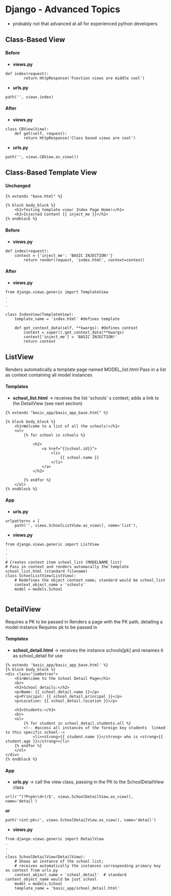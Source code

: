 # Django - Advanced Topics
* probably not that advanced at all for experienced python developers

## Class-Based View

#### Before
* **views.py**
```
def index(request):
		return HttpResponse('Function views are middle cool')
```
* **urls.py**
```
path('', views.index)
```

#### After
* **views.py**
```
class CBView(View):
	def get(self, request):
		return HttpResponse('Class based views are cool')
```
* **urls.py**
```
path('', views.CBView.as_view())
```


## Class-Based Template View

#### Unchanged
```
{% extends "base.html" %}

{% block body_block %}
	<h1>Testing template view! Index Page Home!</h1>
	<h2>Injected Content {{ inject_me }}</h2>
{% endblock %}
```

#### Before
* **views.py**
```
def index(request):
	context = {'inject_me': 'BASIC INJECTION!'}
		return render(request, 'index.html', context=context)
```

#### After
* **views.py**
```
from django.views.generic import TemplateView
.
.
.

class IndexView(TemplateView):
    template_name = 'index.html' #defines template

    def get_context_data(self, **kwargs): #defines context
        context = super().get_context_data(**kwargs)
        context['inject_me'] = 'BASIC INJECTION!'
        return context
```


## ListView
Renders automatically a template page named MODEL_list.html
Pass in a list as context containing all model instances

#### Templates
* **school_list.html** -> receives the list 'schools' s context; adds a link to the DetailView (see next section)

```
{% extends "basic_app/basic_app_base.html" %}

{% block body_block %}
	<h1>Welcome to a list of all the schools!</h1>
	<ol>
		{% for school in schools %}

			<h2>
				<a href="{{school.id}}">
					<li>
						{{ school.name }}
					</li>
				</a>
			</h2>

		{% endfor %}
	</ol>
{% endblock %}
```
#### App

* **urls.py**
```
urlpatterns = [
    path('', views.SchoolListView.as_view(), name='list'),
```

* **views.py**
```
from django.views.generic import ListView
.
.
.
# Creates context item school_list (MODELNAME_list)
# Pass in context and renders automacally the template school_list.html (standard filename)
class SchoolListView(ListView):
	# Redefines the object context name; standard would be school_list
    context_object_name = 'schools'  
    model = models.School


```
## DetailView
Requires a PK to be passed in
Renders a page with the PK path, detailing a model instance
Requires pk to be passed in




#### Templates
* **school_detail.html** -> receives the instance schools[pk] and renames it as school_detail for use

```
{% extends 'basic_app/basic_app_base.html' %}
{% block body_block %}
<div class="jumbotron">
	<h1>Welcome to the School Detail Page</h1>
	<br>
	<h3>School details:</h2>
	<p>Name: {{ school_detail.name }}</p>
	<p>Principal: {{ school_detail.principal }}</p>
	<p>Location: {{ school_detail.location }}</p>

	<h3>Students:</h3>
	<br>
	<ol>
		{% for student in school_detail.students.all %} 
		<!-- #access all instances of the foreign key students  linked to this specific school-->
			<li><strong>{{ student.name }}</strong> who is <strong>{{ student.age }}</strong></li>
	{% endfor %}
	</ol>
</div>
{% endblock %}
```

#### App

* **urls.py** -> call the view class, passing in the PK to the SchoolDetailView class

```
url(r'^(?P<pk>\d+)/$', views.SchoolDetailView.as_view(), name='detail')
```
**or**
```
path('<int:pk>/', views.SchoolDetailView.as_view(), name='detail') 
```

* **views.py**
```
from django.views.generic import DetailView
.
.
.
class SchoolDetailView(DetailView):
    # Shows an instance of the school list;
    # receives automatically the instances corresponding primary key as context from urls.py
    context_object_name = 'school_detail'  # standard context_object_name would be just school
    model = models.School
    template_name = 'basic_app/school_detail.html'
```